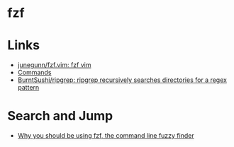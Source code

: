 # fzf

# Links

* [junegunn/fzf.vim: fzf vim](https://github.com/junegunn/fzf.vim)
* [Commands](https://github.com/junegunn/fzf.vim#commands)
* [BurntSushi/ripgrep: ripgrep recursively searches directories for a regex pattern](https://github.com/BurntSushi/ripgrep)


# Search and Jump

* [Why you should be using fzf, the command line fuzzy finder](https://www.freecodecamp.org/news/fzf-a-command-line-fuzzy-finder-missing-demo-a7de312403ff/)







